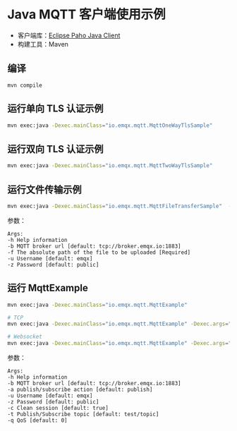 # Java MQTT 客户端使用示例

- 客户端库：[Eclipse Paho Java Client](https://github.com/eclipse/paho.mqtt.java)
- 构建工具：Maven

## 编译
```
mvn compile
```

## 运行单向 TLS 认证示例

```bash
mvn exec:java -Dexec.mainClass="io.emqx.mqtt.MqttOneWayTlsSample"
```

## 运行双向 TLS 认证示例

```bash
mvn exec:java -Dexec.mainClass="io.emqx.mqtt.MqttTwoWayTlsSample"
```

## 运行文件传输示例

```bash
mvn exec:java -Dexec.mainClass="io.emqx.mqtt.MqttFileTransferSample"  -Dexec.args="-b tcp://broker.emqx.io:1883 -f /tmp/file.txt -u emqx -z public"
```

参数：

```
Args:
-h Help information
-b MQTT broker url [default: tcp://broker.emqx.io:1883]
-f The absolute path of the file to be uploaded [Required]
-u Username [default: emqx]
-z Password [default: public]
```

## 运行 MqttExample

```bash
mvn exec:java -Dexec.mainClass="io.emqx.mqtt.MqttExample"

# TCP
mvn exec:java -Dexec.mainClass="io.emqx.mqtt.MqttExample" -Dexec.args="-b tcp://broker.emqx.io:1883"

# Websocket
mvn exec:java -Dexec.mainClass="io.emqx.mqtt.MqttExample" -Dexec.args="-b ws://broker.emqx.io:8083/mqtt"
```

参数：
```
Args:
-h Help information
-b MQTT broker url [default: tcp://broker.emqx.io:1883]
-a publish/subscribe action [default: publish]
-u Username [default: emqx]
-z Password [default: public]
-c Clean session [default: true]
-t Publish/Subscribe topic [default: test/topic]
-q QoS [default: 0]
```
